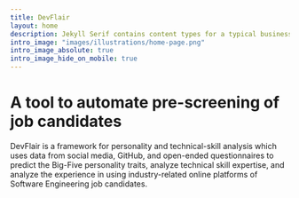 ```yaml
---
title: DevFlair
layout: home
description: Jekyll Serif contains content types for a typical business website. The theme is fully responsive, blazing fast and artfully illustrated.
intro_image: "images/illustrations/home-page.png"
intro_image_absolute: true
intro_image_hide_on_mobile: true
---
```


# A tool to automate pre-screening of job candidates

DevFlair is a framework for personality 
and technical-skill analysis which uses data from social media,
GitHub, and open-ended questionnaires to predict the Big-Five 
personality traits, analyze technical skill expertise, and analyze 
the experience in using industry-related online platforms of 
Software Engineering job candidates.  
